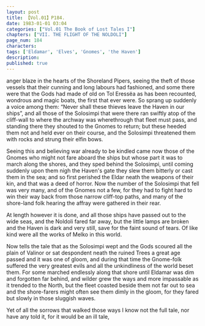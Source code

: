 ```yaml
---
layout: post
title: 【Vol.01】P184.
date: 1983-01-01 03:04
categories: ["Vol.01 The Book of Lost Tales I"]
chapters: ["VII. THE FLIGHT OF THE NOLDOLI"]
page_num: 184
characters: 
tags: ['Eldamar', 'Elves', 'Gnomes', 'the Haven']
description: 
published: true
---
```


<p style="text-indent: 0;">
anger blaze in the hearts of the Shoreland Pipers, seeing the theft of those vessels that their cunning and long labours had fashioned, and some there were that the Gods had made of old on Tol Eressëa as has been recounted, wondrous and magic boats, the first that ever were. So sprang up suddenly a voice among them: “Never shall these thieves leave the Haven in our ships”, and all those of the Solosimpi that were there ran swiftly atop of the cliff-wall to where the archway was wherethrough that fleet must pass, and standing there they shouted to the Gnomes to return; but these heeded them not and held ever on their course, and the Solosimpi threatened them with rocks and strung their elfin bows.
</p>

Seeing this and believing war already to be kindled came now those of the Gnomes who might not fare aboard the ships but whose part it was to march along the shores, and they sped behind the Solosimpi, until coming suddenly upon them nigh the Haven's gate they slew them bitterly or cast them in the sea; and so first perished the Eldar neath the weapons of their kin, and that was a deed of horror. Now the number of the Solosimpi that fell was very many, and of the Gnomes not a few, for they had to fight hard to win their way back from those narrow cliff-top paths, and many of the shore-land folk hearing the affray were gathered in their rear.

At length however it is done, and all those ships have passed out to the wide seas, and the Noldoli fared far away, but the little lamps are broken and the Haven is dark and very still, save for the faint sound of tears. Of like kind were all the works of Melko in this world.

Now tells the tale that as the Solosimpi wept and the Gods scoured all the plain of Valinor or sat despondent neath the ruined Trees a great age passed and it was one of gloom, and during that time the Gnome-folk suffered the very greatest evils and all the unkindliness of the world beset them. For some marched endlessly along that shore until Eldamar was dim and forgotten far behind, and wilder grew the ways and more impassable as it trended to the North, but the fleet coasted beside them not far out to sea and the shore-farers might often see them dimly in the gloom, for they fared but slowly in those sluggish waves.

Yet of all the sorrows that walked those ways I know not the full tale, nor have any told it, for it would be an ill tale,

